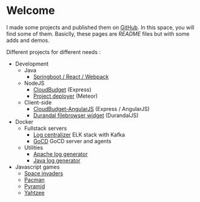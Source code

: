 # Welcome

I made some projects and published them on [GitHub](https://github.com/febbweiss/).
In this space, you will find some of them. Basiclly, these pages are _README_ files but with some adds and demos.

Different projects for different needs :

* Development
    - Java
	    + [Springboot / React / Webpack](/development/springboot_react_webpack)
	- NodeJS
	    + [CloudBudget](/development/cloudbudget) (Express)
	    + [Project deployer](/development/project_deployer) (Meteor)
	- Client-side
	    + [CloudBudget-AngularJS](/development/cloudbudget_angularjs) (Express / AngularJS)
	    + [Durandal filebrowser widget](/development/filebrowser_durandal_widget) (DurandalJS)
* Docker
    - Fullstack servers
	    + [Log centralizer](/docker/docker_log_centralizer) ELK stack with Kafka
		+ [GoCD](/docker/docker_gocd) GoCD server and agents
	- Utilities
	    + [Apache log generator](/docker/docker_apache_log_generator)
		+ [Java log generator](/docker/docker_java_log_generator)
* Javascript games
    -  [Space invaders](/games/Space_invaders_stories)
	-  [Pacman](/games/pacman)
	-  [Pyramid](/games/pyramid)
	-  [Yahtzee](/games/yahtzee)
